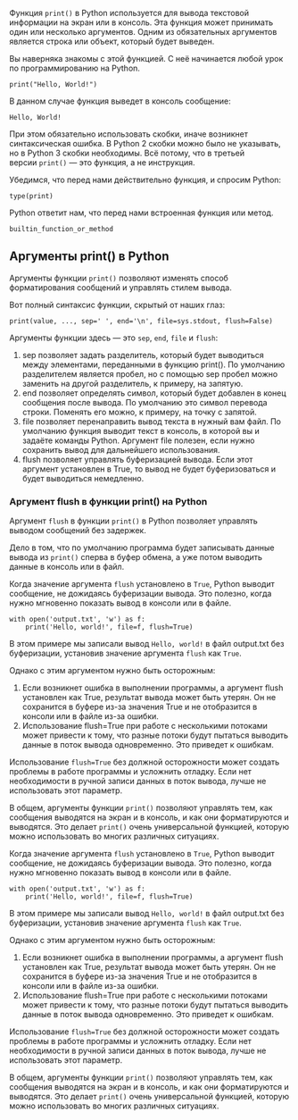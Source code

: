 Функция `print()` в Python используется для вывода текстовой информации на экран или в консоль. Эта функция может принимать один или несколько аргументов. Одним из обязательных аргументов является строка или объект, который будет выведен. 

Вы наверняка знакомы с этой функцией. С неё начинается любой урок по программированию на Python. 

```
print("Hello, World!")
```

В данном случае функция выведет в консоль сообщение:

```
Hello, World!
```

При этом обязательно использовать скобки, иначе возникнет синтаксическая ошибка. В Python 2 скобки можно было не указывать, но в Python 3 скобки необходимы. Всё потому, что в третьей версии `print()` — это функция, а не инструкция.

Убедимся, что перед нами действительно функция, и спросим Python:

```
type(print)
```

Python ответит нам, что перед нами встроенная функция или метод.

```
builtin_function_or_method
```

## Аргументы print() в Python

Аргументы функции `print()` позволяют изменять способ форматирования сообщений и управлять стилем вывода.

Вот полный синтаксис функции, скрытый от наших глаз:

```
print(value, ..., sep=' ', end='\n', file=sys.stdout, flush=False)
```

Аргументы функции здесь — это `sep`, `end`, `file` и `flush`:

1. sep позволяет задать разделитель, который будет выводиться между элементами, переданными в функцию print(). По умолчанию разделителем является пробел, но с помощью sep пробел можно заменить на другой разделитель, к примеру, на запятую.
2. end позволяет определять символ, который будет добавлен в конец сообщения после вывода. По умолчанию это символ перевода строки. Поменять его можно, к примеру, на точку с запятой. 
3. file позволяет перенаправить вывод текста в нужный вам файл. По умолчанию функция выводит текст в консоль, в которой вы и задаёте команды Python. Аргумент file полезен, если нужно сохранить вывод для дальнейшего использования.
4. flush позволяет управлять буферизацией вывода. Если этот аргумент установлен в True, то вывод не будет буферизоваться и будет выводиться немедленно.

### Аргумент flush в функции print() на Python

Аргумент `flush` в функции `print()` в Python позволяет управлять выводом сообщений без задержек.

Дело в том, что по умолчанию программа будет записывать данные вывода из `print()` сперва в буфер обмена, а уже потом выводить данные в консоль или в файл.

Когда значение аргумента `flush` установлено в `True`, Python выводит сообщение, не дожидаясь буферизации вывода. Это полезно, когда нужно мгновенно показать вывод в консоли или в файле.

```
with open('output.txt', 'w') as f:
    print('Hello, world!', file=f, flush=True)
```

В этом примере мы записали вывод `Hello, world!` в файл output.txt без буферизации, установив значение аргумента `flush` как `True`.

Однако с этим аргументом нужно быть осторожным:

1. Если возникнет ошибка в выполнении программы, а аргумент flush установлен как True, результат вывода может быть утерян. Он не сохранится в буфере из-за значения True и не отобразится в консоли или в файле из-за ошибки.
2. Использование flush=True при работе с несколькими потоками может привести к тому, что разные потоки будут пытаться выводить данные в поток вывода одновременно. Это приведет к ошибкам.

Использование `flush=True` без должной осторожности может создать проблемы в работе программы и усложнить отладку. Если нет необходимости в ручной записи данных в поток вывода, лучше не использовать этот параметр.

В общем, аргументы функции `print()` позволяют управлять тем, как сообщения выводятся на экран и в консоль, и как они форматируются и выводятся. Это делает `print()` очень универсальной функцией, которую можно использовать во многих различных ситуациях.


Когда значение аргумента `flush` установлено в `True`, Python выводит сообщение, не дожидаясь буферизации вывода. Это полезно, когда нужно мгновенно показать вывод в консоли или в файле.

```
with open('output.txt', 'w') as f:
    print('Hello, world!', file=f, flush=True)
```

В этом примере мы записали вывод `Hello, world!` в файл output.txt без буферизации, установив значение аргумента `flush` как `True`.

Однако с этим аргументом нужно быть осторожным:

1. Если возникнет ошибка в выполнении программы, а аргумент flush установлен как True, результат вывода может быть утерян. Он не сохранится в буфере из-за значения True и не отобразится в консоли или в файле из-за ошибки.
2. Использование flush=True при работе с несколькими потоками может привести к тому, что разные потоки будут пытаться выводить данные в поток вывода одновременно. Это приведет к ошибкам.

Использование `flush=True` без должной осторожности может создать проблемы в работе программы и усложнить отладку. Если нет необходимости в ручной записи данных в поток вывода, лучше не использовать этот параметр.

В общем, аргументы функции `print()` позволяют управлять тем, как сообщения выводятся на экран и в консоль, и как они форматируются и выводятся. Это делает `print()` очень универсальной функцией, которую можно использовать во многих различных ситуациях.